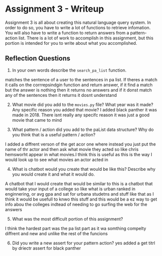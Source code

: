 # Assignment 3 - Writeup

Assignment 3 is all about creating this natural language query system.  In order to do so, you have to write a lot of functions to retrieve infomation.  You will also have to write a function to return answers from a pattern-action list.  There is a lot of work to accomplish in this assignment, but this portion is intended for you to write about what you accomplished.

## Reflection Questions
1. In your own words describe the `search_pa_list` function.

matches the sentence of a user to the sentences in pa list. If theres a match it calls on the corrrepsindgin function and return answer, if it find a match but the answer is nothing then it returns no answers and if it donst match any of the sentences then it returns it dosnt understand

2. What movie did you add to the `movies.py` file?  What year was it made? Any specific reason you added that movie?
I added black panther it was made in 2018. There isnt really any specifc reason it was just a good movie that came to mind

3. What pattern / action did you add to the paList data structure?  Why do you think that is a useful pattern / action?

I added a diffrent verson of the get acor one where instead you just put the name of thr actor and then ask what movie they acted so like chris hemsworht appear in what movies.I think this is useful as this is the way I would look up to see what movies an actor acted in

4. What is chatbot would you create that would be like this?  Describe why you would create it and what it would do.

A chatbot that I would create that would be similar to this is a chatbot that would take your input of a college so like what is urban ranked in enginnering, or avg gpa and sat for urbana studetns and stuff like that as I think it would be usefull to knwo this stuff and this would be a ez way to get info abou the colleges indtead of needing to go surfing the web for the answers

5. What was the most difficult portion of this assignment?

I think the hardest part was the pa list part as it wa somthing compelty diffrent and new and unlike the rest of the funcions

6. Did you write a new assert for your pattern action?
yes added a get titrl by driectr assert for black panther







